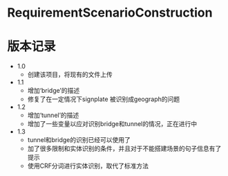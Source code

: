 # RequirementScenarioConstruction

# 版本记录

- 1.0
  - 创建该项目，将现有的文件上传
- 1.1
  - 增加‘bridge’的描述
  - 修复了在一定情况下signplate 被识别成geograph的问题
- 1.2
  - 增加‘tunnel’的描述
  - 增加了一些变量以应对识别bridge和tunnel的情况，正在进行中
- 1.3
  - tunnel和bridge的识别已经可以使用了
  - 加了很多限制和实体识别的条件，并且对于不能搭建场景的句子信息有了提示
  - 使用CRF分词进行实体识别，取代了标准方法